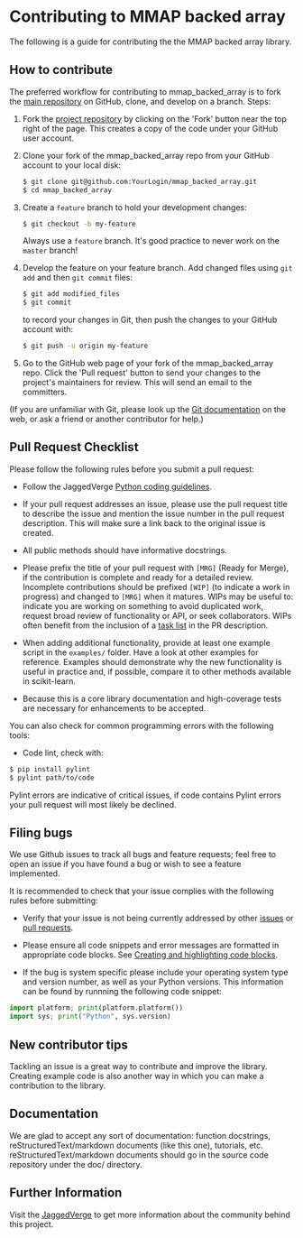 
Contributing to MMAP backed array
==================================
The following is a guide for contributing the the MMAP backed array library.

How to contribute
-----------------

The preferred workflow for contributing to mmap_backed_array is to fork the 
[main repository](https://github.com/JaggedVerge/mmap_backed_array) on
GitHub, clone, and develop on a branch. Steps:

1. Fork the [project repository](https://github.com/JaggedVerge/mmap_backed_array)
   by clicking on the 'Fork' button near the top right of the page. This creates
   a copy of the code under your GitHub user account.

2. Clone your fork of the mmap_backed_array repo from your GitHub account to your local disk:

   ```bash
   $ git clone git@github.com:YourLogin/mmap_backed_array.git
   $ cd mmap_backed_array
   ```
   
3. Create a ``feature`` branch to hold your development changes:

   ```bash
   $ git checkout -b my-feature
   ```
   
   Always use a ``feature`` branch. It's good practice to never work on the ``master`` branch!

4. Develop the feature on your feature branch. Add changed files using ``git add`` and then ``git commit`` files:

   ```bash
   $ git add modified_files
   $ git commit
   ```

   to record your changes in Git, then push the changes to your GitHub account with:

   ```bash
   $ git push -u origin my-feature
   ```

5. Go to the GitHub web page of your fork of the mmap_backed_array repo.
Click the 'Pull request' button to send your changes to the project's maintainers for
review. This will send an email to the committers.

(If you are unfamiliar with Git, please look up the 
[Git documentation](https://git-scm.com/documentation) on the web, or ask a friend or another contributor for help.)

Pull Request Checklist
----------------------

Please follow the following rules before you submit a pull request:

-  Follow the JaggedVerge
   [Python coding guidelines](http://www.jaggedverge.com/python-coding-guidelines/).

-  If your pull request addresses an issue, please use the pull request title
   to describe the issue and mention the issue number in the pull request description.
   This will make sure a link back to the original issue is created.

-  All public methods should have informative docstrings.

-  Please prefix the title of your pull request with `[MRG]` (Ready for
   Merge), if the contribution is complete and ready for a detailed review.
   Incomplete contributions should be prefixed `[WIP]` (to indicate a work
   in progress) and changed to `[MRG]` when it matures. WIPs may be useful
   to: indicate you are working on something to avoid duplicated work,
   request broad review of functionality or API, or seek collaborators.
   WIPs often benefit from the inclusion of a
   [task list](https://github.com/blog/1375-task-lists-in-gfm-issues-pulls-comments)
   in the PR description.

-  When adding additional functionality, provide at least one
   example script in the ``examples/`` folder. Have a look at other
   examples for reference. Examples should demonstrate why the new
   functionality is useful in practice and, if possible, compare it
   to other methods available in scikit-learn.

-  Because this is a core library documentation and high-coverage tests are necessary for enhancements
   to be accepted.


You can also check for common programming errors with the following
tools:

-  Code lint, check with:

  ```bash
  $ pip install pylint
  $ pylint path/to/code
  ```

Pylint errors are indicative of critical issues, if code contains Pylint errors your pull request will most likely be declined.

Filing bugs
-----------
We use Github issues to track all bugs and feature requests; feel free to
open an issue if you have found a bug or wish to see a feature implemented.

It is recommended to check that your issue complies with the
following rules before submitting:

-  Verify that your issue is not being currently addressed by other
   [issues](https://github.com/JaggedVerge/mmap_backed_array/issues?q=)
   or [pull requests](https://github.com/JaggedVerge/mmap_backed_array/pulls?q=).

-  Please ensure all code snippets and error messages are formatted in
   appropriate code blocks.
   See [Creating and highlighting code blocks](https://help.github.com/articles/creating-and-highlighting-code-blocks).

-  If the bug is system specific please include your operating system type and version number,
   as well as your Python versions. This information
   can be found by runnning the following code snippet:

  ```python
  import platform; print(platform.platform())
  import sys; print("Python", sys.version)
  ```

New contributor tips
--------------------

Tackling an issue is a great way to contribute and improve the library.
Creating example code is also another way in which you can make a contribution to the library.

Documentation
-------------

We are glad to accept any sort of documentation: function docstrings,
reStructuredText/markdown documents (like this one), tutorials, etc.
reStructuredText/markdown documents should go in the source code repository under the
doc/ directory.

Further Information
-------------------

Visit the [JaggedVerge](http://www.jaggedverge.com/) to get more information about the community behind this project.
